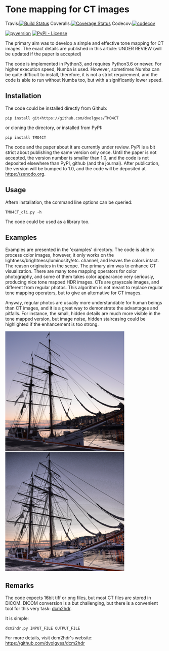 Tone mapping for CT images
==========================

Travis:[![Build Status](https://travis-ci.org/dvolgyes/TMO4CT.svg?branch=master)](https://travis-ci.org/dvolgyes/TMO4CT)
Coveralls:[![Coverage Status](https://coveralls.io/repos/github/dvolgyes/TMO4CT/badge.svg?branch=master)](https://coveralls.io/github/dvolgyes/TMO4CT?branch=master)
Codecov:[![codecov](https://codecov.io/gh/dvolgyes/TMO4CT/branch/master/graph/badge.svg)](https://codecov.io/gh/dvolgyes/TMO4CT)

[![pyversion](https://img.shields.io/pypi/pyversions/TMO4CT.svg)](https://pypi.org/project/TMO4CT/)
[![PyPI - License](https://img.shields.io/pypi/l/TMO4CT.svg)](https://github.com/dvolgyes/TMO4CT/raw/master/LICENSE.txt)

The primary aim was to develop a simple and effective tone
mapping for CT images. The exact details are published
in this article: UNDER REVIEW (will be updated if the paper is accepted)

The code is implemented in Python3, and requires Python3.6 or newer.
For higher execution speed, Numba is used. However, sometimes Numba
can be quite difficult to install, therefore, it is not a strict requirement,
and the code is able to run without Numba too, but with a significantly lower speed.


Installation
------------

The code could be installed directly from Github:
```
pip install git+https://github.com/dvolgyes/TMO4CT
```
or cloning the directory, or installed from PyPI:
```
pip install TMO4CT
```

The code and the paper about it  are currently under review.
PyPI is a bit strict about publishing the same version only once.
Until the paper is not accepted, the version number is smaller than 1.0,
and the code is not deposited elsewhere than PyPI, github (and the journal).
After publication, the version will be bumped to 1.0, and the code
will be deposited at <https://zenodo.org>.

Usage
-----

Aftern installation, the command line options can be queried:
```
TMO4CT_cli.py -h
```

The code could be used as a library too.

Examples
--------

Examples are presented in the 'examples' directory.
The code is able to process color images, however,
it only works on the lightness/brightness/luminosity/etc.
channel, and leaves the colors intact. The reason originates
in the scope. The primary aim was to enhance CT visualization.
There are many tone mapping operators for color photography,
and some of them takes color appearance very seriously,
producing nice tone mapped HDR images. CTs are grayscale images,
and different from regular photos. This algorithm is
not meant to replace regular tone mapping operators,
but to give an alternative for CT images.

Anyway, regular photos are usually more understandable for
human beings than CT images, and it is a great way to demonstrate
the advantages and pitfalls. For instance, the small, hidden details
are much more visible in the tone mapped version, but image noise, hidden
staircasing could be highlighted if the enhancement is too strong.

<img src="https://github.com/dvolgyes/TMO4CT/raw/master/examples/ship1k.png" width="376" height="376">
<img src="https://github.com/dvolgyes/TMO4CT/raw/master/examples/ship1k_tone_mapped.png" width="376" height="376">


Remarks
-------

The code expects 16bit tiff or png files,
but most CT files are stored in DICOM. DICOM conversion
is a but challenging, but there is a convenient tool
for this very task: [dcm2hdr](https://github.com/dvolgyes/dcm2hdr).

It is simple:
```
dcm2hdr.py INPUT_FILE OUTPUT_FILE
```
For more details, visit dcm2hdr's website: <https://github.com/dvolgyes/dcm2hdr>
